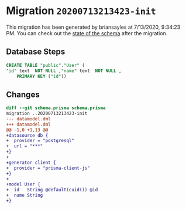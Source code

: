 # Migration `20200713213423-init`

This migration has been generated by briansayles at 7/13/2020, 9:34:23 PM.
You can check out the [state of the schema](./schema.prisma) after the migration.

## Database Steps

```sql
CREATE TABLE "public"."User" (
"id" text  NOT NULL ,"name" text  NOT NULL ,
    PRIMARY KEY ("id"))
```

## Changes

```diff
diff --git schema.prisma schema.prisma
migration ..20200713213423-init
--- datamodel.dml
+++ datamodel.dml
@@ -1,0 +1,13 @@
+datasource db {
+  provider = "postgresql"
+  url = "***"
+}
+
+generator client {
+  provider = "prisma-client-js"
+}
+
+model User {
+  id   String @default(cuid()) @id
+  name String
+}
```


